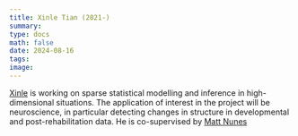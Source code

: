 ```yaml
---
title: Xinle Tian (2021-)
summary:
type: docs
math: false
date: 2024-08-16
tags:
image:
---
```


[Xinle](https://people.bath.ac.uk/jsi24/) is working on sparse statistical modelling and inference in high-dimensional situations. The application of interest in the project will be neuroscience, in particular detecting changes in structure in developmental and post-rehabilitation data. He is co-supervised by [Matt Nunes](https://people.bath.ac.uk/man54/homepage.html)
